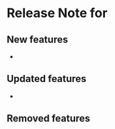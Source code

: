 # Release Note for <insert release version>

## New features

*

## Updated features

*

## Removed features
